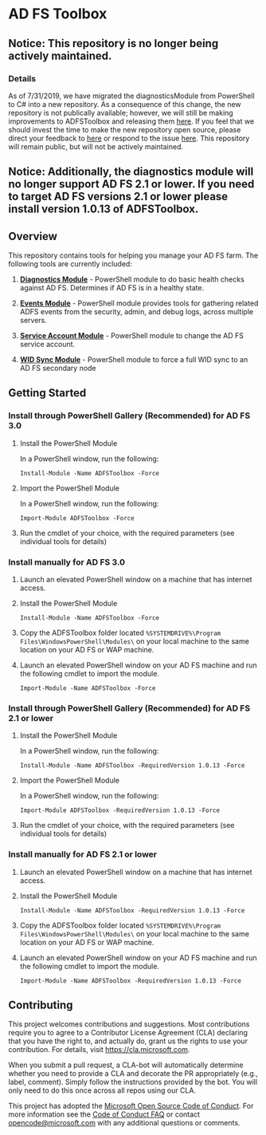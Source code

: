 # AD FS Toolbox

## Notice: This repository is no longer being actively maintained.

### Details

As of 7/31/2019, we have migrated the diagnosticsModule from PowerShell to C# into a new repository. As a consequence of this change, the new repository is not publically available; however, we will still be making improvements to ADFSToolbox and releasing them [here](https://www.powershellgallery.com/packages/ADFSToolbox/). If you feel that we should invest the time to make the new repository open source, please direct your feedback to [here](https://adfshelp.microsoft.com/Feedback/ProvideFeedback) or respond to the issue [here](https://github.com/microsoft/adfsToolbox/issues/75). This repository will remain public, but will not be actively maintained. 
 
## Notice: Additionally, the diagnostics module will no longer support AD FS 2.1 or lower. If you need to target AD FS versions 2.1 or lower please install version 1.0.13 of ADFSToolbox.

## Overview

This repository contains tools for helping you manage your AD FS farm. The following tools are currently included:

1. __[Diagnostics Module](diagnosticsModule)__ - PowerShell module to do basic health checks against AD FS. Determines if AD FS is in a healthy state.

2. __[Events Module](eventsModule)__ - PowerShell module provides tools for gathering related ADFS events from the security, admin, and debug logs, across multiple servers.

3. __[Service Account Module](serviceAccount)__ - PowerShell module to change the AD FS service account.

4. __[WID Sync Module](widSync)__ - PowerShell module to force a full WID sync to an AD FS secondary node

## Getting Started

### Install through PowerShell Gallery (Recommended) for AD FS 3.0

1. Install the PowerShell Module

    In a PowerShell window, run the following:

    `Install-Module -Name ADFSToolbox -Force`

2. Import the PowerShell Module

    In a PowerShell window, run the following:

    `Import-Module ADFSToolbox -Force`

3. Run the cmdlet of your choice, with the required parameters (see individual tools for details)


### Install manually for AD FS 3.0

1. Launch an elevated PowerShell window on a machine that has internet access.
2. Install the PowerShell Module

    `Install-Module -Name ADFSToolbox -Force`

3. Copy the ADFSToolbox folder located `%SYSTEMDRIVE%\Program Files\WindowsPowerShell\Modules\` on your local machine to the same location on your AD FS or WAP machine.

4. Launch an elevated PowerShell window on your AD FS machine and run the following cmdlet to import the module.

    `Import-Module -Name ADFSToolbox -Force`

### Install through PowerShell Gallery (Recommended) for AD FS 2.1 or lower

1. Install the PowerShell Module

    In a PowerShell window, run the following:

    `Install-Module -Name ADFSToolbox -RequiredVersion 1.0.13 -Force`

2. Import the PowerShell Module

    In a PowerShell window, run the following:

    `Import-Module ADFSToolbox -RequiredVersion 1.0.13 -Force`

3. Run the cmdlet of your choice, with the required parameters (see individual tools for details)


### Install manually for AD FS 2.1 or lower

1. Launch an elevated PowerShell window on a machine that has internet access.
2. Install the PowerShell Module

    `Install-Module -Name ADFSToolbox -RequiredVersion 1.0.13 -Force`

3. Copy the ADFSToolbox folder located `%SYSTEMDRIVE%\Program Files\WindowsPowerShell\Modules\` on your local machine to the same location on your AD FS or WAP machine.

4. Launch an elevated PowerShell window on your AD FS machine and run the following cmdlet to import the module.

    `Import-Module -Name ADFSToolbox -RequiredVersion 1.0.13 -Force`


## Contributing

This project welcomes contributions and suggestions.  Most contributions require you to agree to a
Contributor License Agreement (CLA) declaring that you have the right to, and actually do, grant us
the rights to use your contribution. For details, visit https://cla.microsoft.com.

When you submit a pull request, a CLA-bot will automatically determine whether you need to provide
a CLA and decorate the PR appropriately (e.g., label, comment). Simply follow the instructions
provided by the bot. You will only need to do this once across all repos using our CLA.

This project has adopted the [Microsoft Open Source Code of Conduct](https://opensource.microsoft.com/codeofconduct/).
For more information see the [Code of Conduct FAQ](https://opensource.microsoft.com/codeofconduct/faq/) or
contact [opencode@microsoft.com](mailto:opencode@microsoft.com) with any additional questions or comments.
